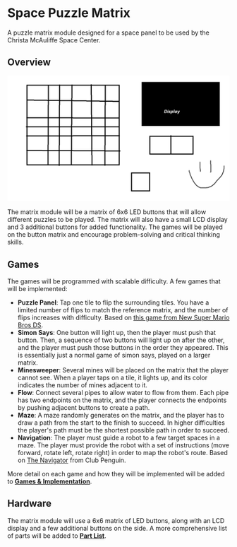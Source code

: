 # Space Puzzle Matrix

A puzzle matrix module designed for a space panel to be used by the Christa McAuliffe Space Center.

## Overview

![A simple sketch of what the Space Puzzle Matrix module will look like](<Mario Matrix Idea.png>)

The matrix module will be a matrix of 6x6 LED buttons that will allow different puzzles to be played. The matrix will also have a small LCD display and 3 additional buttons for added functionality. The games will be played on the button matrix and encourage problem-solving and critical thinking skills.

## Games

The games will be programmed with scalable difficulty. A few games that will be implemented:

- **Puzzle Panel**: Tap one tile to flip the surrounding tiles. You have a limited number of flips to match the reference matrix, and the number of flips increases with difficulty. Based on [this game from New Super Mario Bros DS](https://www.youtube.com/watch?v=6mqAMbGBhQw&t=35s).
- **Simon Says**: One button will light up, then the player must push that button. Then, a sequence of two buttons will light up on after the other, and the player must push those buttons in the order they appeared. This is essentially just a normal game of simon says, played on a larger matrix.
- **Minesweeper**: Several mines will be placed on the matrix that the player cannot see. When a player taps on a tile, it lights up, and its color indicates the number of mines adjacent to it.
- **Flow**: Connect several pipes to allow water to flow from them. Each pipe has two endpoints on the matrix, and the player connects the endpoints by pushing adjacent buttons to create a path.
- **Maze**: A maze randomly generates on the matrix, and the player has to draw a path from the start to the finish to succeed. In higher difficulties the player's path must be the shortest possible path in order to succeed.
- **Navigation**: The player must guide a robot to a few target spaces in a maze. The player must provide the robot with a set of instructions (move forward, rotate left, rotate right) in order to map the robot's route. Based on [The Navigator](https://clubpenguin.fandom.com/wiki/The_Navigator) from Club Penguin.

More detail on each game and how they will be implemented will be added to [**Games & Implementation**](./Games%20&%20Implementation.md).

## Hardware

The matrix module will use a 6x6 matrix of LED buttons, along with an LCD display and a few additional buttons on the side. A more comprehensive list of parts will be added to [**Part List**](./Part%20List.md).
